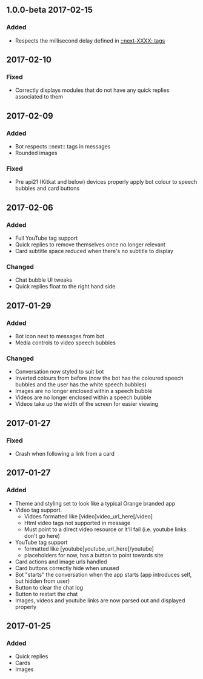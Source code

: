 ## 1.0.0-beta 2017-02-15
### Added
- Respects the millisecond delay defined in [::next-XXXX: tags](http://docs.motion.ai/docs/responding-in-multiple-chat-bubbles)

## 2017-02-10
### Fixed
- Correctly displays modules that do not have any quick replies associated to them

## 2017-02-09
### Added
- Bot respects ::next:: tags in messages
- Rounded images

### Fixed
- Pre api21 (Kitkat and below) devices properly apply bot colour to speech bubbles and card buttons

## 2017-02-06
### Added
- Full YouTube tag support
- Quick replies to remove themselves once no longer relevant
- Card subtitle space reduced when there's no subtitle to display
### Changed
- Chat bubble UI tweaks
- Quick replies float to the right hand side

## 2017-01-29
### Added
- Bot icon next to messages from bot
- Media controls to video speech bubbles
### Changed
- Conversation now styled to suit bot
- Inverted colours from before (now the bot has the coloured speech bubbles and the user has the white speech bubbles)
- Images are no longer enclosed within a speech bubble
- Videos are no longer enclosed within a speech bubble
- Videos take up the width of the screen for easier viewing


## 2017-01-27
### Fixed
- Crash when following a link from a card

## 2017-01-27
### Added
- Theme and styling set to look like a typical Orange branded app
- Video tag support.
	- Vidoes formatted like [video]video_url_here[/video]
	- Html video tags not supported in message
	- Must point to a direct video resource or it'll fail (i.e. youtube links don't go here)
- YouTube tag support
	- formatted like [youtube]youtube_url_here[/youtube]
	- placeholders for now, has a button to point towards site
- Card actions and image urls handled
- Card buttons correctly hide when unused
- Bot "starts" the conversation when the app starts (app introduces self, but hidden from user)
- Button to clear the chat log
- Button to restart the chat
- Images, videos and youtube links are now parsed out and displayed properly


## 2017-01-25
### Added
- Quick replies
- Cards
- Images

